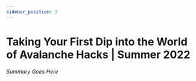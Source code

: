 ```yaml
---
sidebar_position: 2
---
```


# Taking Your First Dip into the World of Avalanche Hacks | Summer 2022

_Summary Goes Here_
